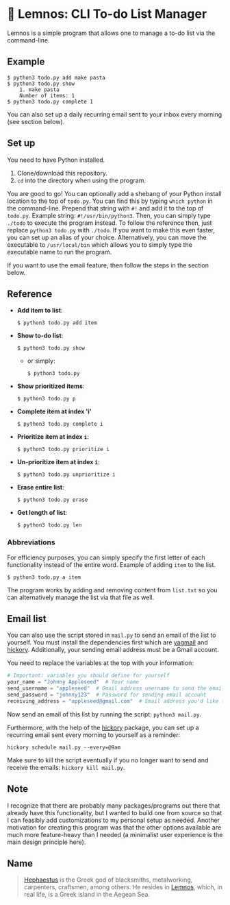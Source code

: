# 🔖 Lemnos: CLI To-do List Manager

Lemnos is a simple program that allows one to manage a to-do list via the command-line. 

## Example 

```
$ python3 todo.py add make pasta
$ python3 todo.py show
    1. make pasta
    Number of items: 1
$ python3 todo.py complete 1
```

You can also set up a daily recurring email sent to your inbox every morning (see section below). 

## Set up

You need to have Python installed. 

1. Clone/download this repository. 
2. `cd` into the directory when using the program. 

You are good to go! You can optionally add a shebang of your Python install location to the top of `todo.py`. You can find this by typing `which python` in the command-line. Prepend that string with `#!` and add it to the top of `todo.py`. Example string: `#!/usr/bin/python3`. Then, you can simply type `./todo` to execute the program instead. To follow the reference then, just replace `python3 todo.py` with `./todo`. If you want to make this even faster, you can set up an alias of your choice. Alternatively, you can move the executable to `/usr/local/bin` which allows you to simply type the executable name to run the program. 

If you want to use the email feature, then follow the steps in the section below. 

## Reference

- **Add item to list**: 
  
  ```
  $ python3 todo.py add item
  ```

- **Show to-do list**:
  
  ```
  $ python3 todo.py show
  ```
  
  
  - or simply: 
  
    ```
    $ python3 todo.py
    ```
    
- **Show prioritized items**:
  
  ```
  $ python3 todo.py p
  ```

- **Complete item at index 'i'**
  
  ```
  $ python3 todo.py complete i
  ```

- **Prioritize item at index `i`**:
  
  ```
  $ python3 todo.py prioritize i
  ```

- **Un-prioritize item at index `i`**:
  
  ```
  $ python3 todo.py unprioritize i
  ```

- **Erase entire list**:
  
  ```
  $ python3 todo.py erase
  ```

- **Get length of list**:
  
  ```
  $ python3 todo.py len
  ```
  
### Abbreviations 
For efficiency purposes, you can simply specify the first letter of each functionality instead of the entire word. Example of adding `item` to the list. 
```
$ python3 todo.py a item
```

The program works by adding and removing content from `list.txt` so you can alternatively manage the list via that file as well. 

## Email list 

You can also use the script stored in `mail.py` to send an email of the list to yourself. You must install the dependencies first which are [yagmail](https://github.com/kootenpv/yagmail) and [hickory](https://github.com/maxhumber/hickory). Additionally, your sending email address must be a Gmail account. 

You need to replace the variables at the top with your information:

```python
# Important: variables you should define for yourself 
your_name = "Johnny Appleseed"  # Your name
send_username = "appleseed"  # Gmail address username to send the emails from
send_password = "johnny123"  # Password for sending email account 
receiving_address = "appleseed@gmail.com"  # Email address you'd like the emails to be sent to
```

Now send an email of this list by running the script: `python3 mail.py`. 

Furthermore, with the help of the [hickory](https://github.com/maxhumber/hickory) package, you can set up a recurring email sent every morning to yourself as a reminder: 

```
hickory schedule mail.py --every=@9am
```
Make sure to kill the script eventually if you no longer want to send and receive the emails: `hickory kill mail.py`. 

## Note

I recognize that there are probably many packages/programs out there that already have this functionality, but I wanted to build one from source so that I can feasibly add customizations to my personal setup as needed. Another motivation for creating this program was that the other options available are much more feature-heavy than I needed (a minimalist user experience is the main design principle here). 


## Name 

> [Hephaestus](https://en.wikipedia.org/wiki/Hephaestus) is the Greek god of blacksmiths, metalworking, carpenters, craftsmen, among others. He resides in [Lemnos](https://en.wikipedia.org/wiki/Lemnos), which, in real life, is a Greek island in the Aegean Sea. 
